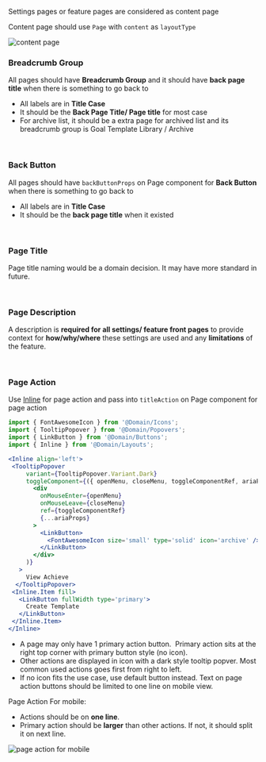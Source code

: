 Settings pages or feature pages are considered as content page

Content page should use `Page` with `content` as `layoutType`

![content page](./image/ContentPage.png)

### Breadcrumb Group
All pages should have **Breadcrumb Group** and it should have **back page title** when there is something to go back to
- All labels are in **Title Case**
- It should be the **Back Page Title/ Page title** for most case
- For archive list, it should be a extra page for archived list and its breadcrumb group is Goal Template Library / Archive

<br />

### Back Button
All pages should have `backButtonProps` on Page component for **Back Button** when there is something to go back to
- All labels are in **Title Case**
- It should be the **back page title** when it existed

<br />

### Page Title
Page title naming would be a domain decision. It may have more standard in future.

<br />

### Page Description
A description is **required for all settings/ feature front pages** to provide context for **how/why/where** these settings are used and any **limitations** of the feature.

<br />

### Page Action
Use [Inline](/#/Composition/Inline) for page action and pass into `titleAction` on Page component for page action
```jsx
import { FontAwesomeIcon } from '@Domain/Icons';
import { TooltipPopover } from '@Domain/Popovers';
import { LinkButton } from '@Domain/Buttons';
import { Inline } from '@Domain/Layouts';

<Inline align='left'>
 <TooltipPopover
     variant={TooltipPopover.Variant.Dark}
     toggleComponent={({ openMenu, closeMenu, toggleComponentRef, ariaProps }) => (
       <div
         onMouseEnter={openMenu}
         onMouseLeave={closeMenu}
         ref={toggleComponentRef}
         {...ariaProps}
       >
         <LinkButton>
           <FontAwesomeIcon size='small' type='solid' icon='archive' />
         </LinkButton>
       </div>
     )}
   >
     View Achieve
  </TooltipPopover>
 <Inline.Item fill>
   <LinkButton fullWidth type='primary'>
     Create Template
   </LinkButton>
 </Inline.Item>
</Inline>
```

- A page may only have 1 primary action button.  Primary action sits at the right top corner with primary button style (no icon).
- Other actions are displayed in icon with a dark style tooltip popver. Most common used actions goes first from right to left.
- If no icon fits the use case, use default button instead. Text on page action buttons should be limited to one line on mobile view.

Page Action For mobile:
- Actions should be on **one line**. 
- Primary action should be **larger** than other actions. If not, it should split it on next line.

![page action for mobile](./image/PageActionForMobile.png)
